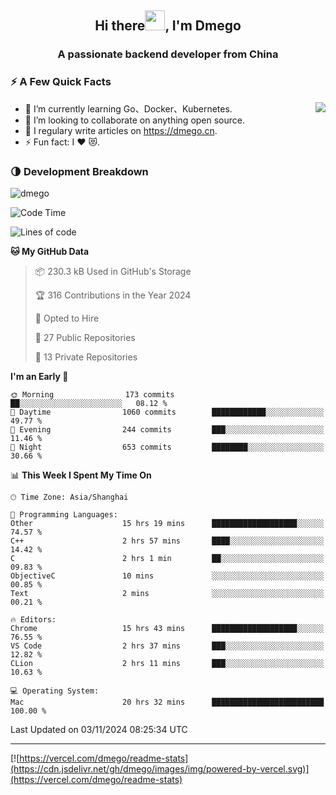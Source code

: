 <h2 align="center">Hi there<img src="https://cdn.jsdelivr.net/gh/dmego/images/img/Hi.gif" height="32" />, I'm Dmego </h2>
<h3 align="center">A passionate backend developer from China</h3>

### ⚡️ A Few Quick Facts

<img align="right" src="https://readme-stats-dmego.vercel.app/api?username=dmego&show_icons=true&icon_color=1573B3&hide_title=true&text_color=718096&bg_color=00000000&hide_border=true"/>

<ul>
    <li> 🌱 I’m currently learning Go、Docker、Kubernetes.</li>
    <li> 👯 I’m looking to collaborate on anything open source.</li>
    <li> 📝 I regulary write articles on <a href="https://dmego.cn">https://dmego.cn</a>.</li>
    <li> ⚡ Fun fact: I ❤️ 😻.</li>
</ul>

### 🌗 Development Breakdown

<img src="https://komarev.com/ghpvc/?username=dmego" alt="dmego" />

<!--START_SECTION:waka-->
![Code Time](http://img.shields.io/badge/Code%20Time-3%2C044%20hrs%2040%20mins-blue)

![Lines of code](https://img.shields.io/badge/From%20Hello%20World%20I%27ve%20Written-676.9%20thousand%20lines%20of%20code-blue)

**🐱 My GitHub Data** 

> 📦 230.3 kB Used in GitHub's Storage 
 > 
> 🏆 316 Contributions in the Year 2024
 > 
> 💼 Opted to Hire
 > 
> 📜 27 Public Repositories 
 > 
> 🔑 13 Private Repositories 
 > 
**I'm an Early 🐤** 

```text
🌞 Morning                173 commits         ██░░░░░░░░░░░░░░░░░░░░░░░   08.12 % 
🌆 Daytime                1060 commits        ████████████░░░░░░░░░░░░░   49.77 % 
🌃 Evening                244 commits         ███░░░░░░░░░░░░░░░░░░░░░░   11.46 % 
🌙 Night                  653 commits         ████████░░░░░░░░░░░░░░░░░   30.66 % 
```


📊 **This Week I Spent My Time On** 

```text
🕑︎ Time Zone: Asia/Shanghai

💬 Programming Languages: 
Other                    15 hrs 19 mins      ███████████████████░░░░░░   74.57 % 
C++                      2 hrs 57 mins       ████░░░░░░░░░░░░░░░░░░░░░   14.42 % 
C                        2 hrs 1 min         ██░░░░░░░░░░░░░░░░░░░░░░░   09.83 % 
ObjectiveC               10 mins             ░░░░░░░░░░░░░░░░░░░░░░░░░   00.85 % 
Text                     2 mins              ░░░░░░░░░░░░░░░░░░░░░░░░░   00.21 % 

🔥 Editors: 
Chrome                   15 hrs 43 mins      ███████████████████░░░░░░   76.55 % 
VS Code                  2 hrs 37 mins       ███░░░░░░░░░░░░░░░░░░░░░░   12.82 % 
CLion                    2 hrs 11 mins       ███░░░░░░░░░░░░░░░░░░░░░░   10.63 % 

💻 Operating System: 
Mac                      20 hrs 32 mins      █████████████████████████   100.00 % 
```


 Last Updated on 03/11/2024 08:25:34 UTC
<!--END_SECTION:waka-->

---

[![https://vercel.com/dmego/readme-stats](https://cdn.jsdelivr.net/gh/dmego/images/img/powered-by-vercel.svg)](https://vercel.com/dmego/readme-stats)

